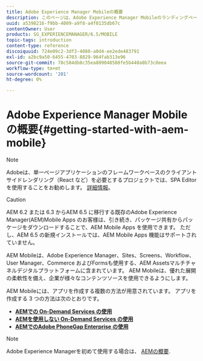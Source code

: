 ```yaml
---
title: Adobe Experience Manager Mobileの概要
description: このページは、Adobe Experience Manager Mobileのランディングページとして機能します。 アプリを作成する 3 つの異なる方法について学ぶには、このページを出発点として参照してください。
uuid: a5398216-f9bb-4009-a9f8-a4f0135db67c
contentOwner: User
products: SG_EXPERIENCEMANAGER/6.5/MOBILE
topic-tags: introduction
content-type: reference
discoiquuid: 724e09c2-3df3-4080-a0d4-ee2ede483791
exl-id: a2bc9a50-6455-4703-8829-964fab313e96
source-git-commit: 78c584db8c35ea809048580fe5b440a0b73c8eea
workflow-type: tm+mt
source-wordcount: '201'
ht-degree: 0%

---
```


# Adobe Experience Manager Mobileの概要{#getting-started-with-aem-mobile}

>[!NOTE]
>
>Adobeは、単一ページアプリケーションのフレームワークベースのクライアントサイドレンダリング（React など）を必要とするプロジェクトでは、SPA Editor を使用することをお勧めします。 [詳細情報](/help/sites-developing/spa-overview.md)。

>[!CAUTION]
>
>AEM 6.2 または 6.3 からAEM 6.5 に移行する既存のAdobe Experience Manager(AEM)Mobile Apps のお客様は、引き続き、パッケージ共有からパッケージをダウンロードすることで、AEM Mobile Apps を使用できます。 ただし、AEM 6.5 の新規インストールでは、AEM Mobile Apps 機能はサポートされていません。

AEM Mobileは、Adobe Experience Manager、Sites、Screens、Workflow、User Manager、Commerce およびFormsも使用する、AEM Assetsマルチチャネルデジタルプラットフォームに含まれています。 AEM Mobileは、優れた展開の柔軟性を備え、企業が様々なコンテンツソースを使用できるようにします。

AEM Mobileには、アプリを作成する複数の方法が用意されています。 アプリを作成する 3 つの方法は次のとおりです。

* **[AEMでの On-Demand Services の使用](/help/mobile/getting-started-aem-mobile-on-demand.md)**
* **[AEMを使用しない On-Demand Services の使用](https://helpx.adobe.com/digital-publishing-solution/help/aem-mobile-end-of-life-faq.html)**
* **[AEMでのAdobe PhoneGap Enterprise の使用](/help/mobile/getting-started-aem-mobile-phonegap.md)**

>[!NOTE]
>
>Adobe Experience Managerを初めて使用する場合は、 [AEMの概要](/help/sites-deploying/deploy.md).
